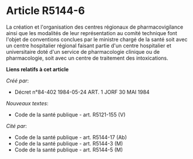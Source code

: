 # Article R5144-6

La création et l'organisation des centres régionaux de pharmacovigilance ainsi que les modalités de leur représentation au
comité technique font l'objet de conventions conclues par le ministre chargé de la santé soit avec un centre hospitalier
régional faisant partie d'un centre hospitalier et universitaire doté d'un service de pharmacologie clinique ou de
pharmacologie, soit avec un centre de traitement des intoxications.

**Liens relatifs à cet article**

_Créé par_:

  - Décret n°84-402 1984-05-24 ART. 1 JORF 30 MAI 1984

_Nouveaux textes_:

  - Code de la santé publique - art. R5121-155 (V)

_Cité par_:

  - Code de la santé publique - art. R5144-17 (Ab)
  - Code de la santé publique - art. R5144-3 (M)
  - Code de la santé publique - art. R5144-5 (M)
